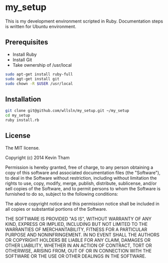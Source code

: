 # my_setup

This is my development environment scripted in Ruby.
Documentation steps is written for Ubuntu environment.

## Prerequisites

* Install Ruby
* Install Git
* Take ownership of /usr/local
```bash
sudo apt-get install ruby-full
sudo agt-get install git
sudo chown -R $USER /usr/local
```

## Installation

```bash
git clone git@github.com/wllsln/my_setup.git ~/my_setup
cd my_setup
ruby install.rb
```

## License

The MIT license.

Copyright (c) 2014 Kevin Tham

Permission is hereby granted, free of charge, to any person obtaining a copy of this software and associated documentation files (the "Software"), to deal in the Software without restriction, including without limitation the rights to use, copy, modify, merge, publish, distribute, sublicense, and/or sell copies of the Software, and to permit persons to whom the Software is furnished to do so, subject to the following conditions:

The above copyright notice and this permission notice shall be included in all copies or substantial portions of the Software.

THE SOFTWARE IS PROVIDED "AS IS", WITHOUT WARRANTY OF ANY KIND, EXPRESS OR IMPLIED, INCLUDING BUT NOT LIMITED TO THE WARRANTIES OF MERCHANTABILITY, FITNESS FOR A PARTICULAR PURPOSE AND NONINFRINGEMENT. IN NO EVENT SHALL THE AUTHORS OR COPYRIGHT HOLDERS BE LIABLE FOR ANY CLAIM, DAMAGES OR OTHER LIABILITY, WHETHER IN AN ACTION OF CONTRACT, TORT OR OTHERWISE, ARISING FROM, OUT OF OR IN CONNECTION WITH THE SOFTWARE OR THE USE OR OTHER DEALINGS IN THE SOFTWARE.
